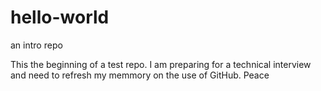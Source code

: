 # hello-world
an intro repo


This the beginning of  a test repo. I am preparing for a technical interview and need to refresh my memmory on the use of GitHub. Peace
